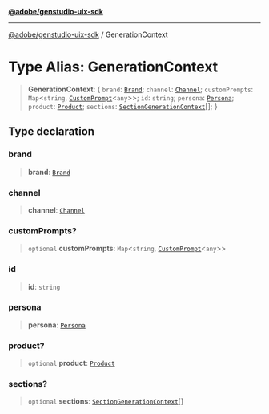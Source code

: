 [**@adobe/genstudio-uix-sdk**](../README.md)

***

[@adobe/genstudio-uix-sdk](../globals.md) / GenerationContext

# Type Alias: GenerationContext

> **GenerationContext**: \{ `brand`: [`Brand`](Brand.md); `channel`: [`Channel`](Channel.md); `customPrompts`: `Map`\<`string`, [`CustomPrompt`](CustomPrompt.md)\<`any`\>\>; `id`: `string`; `persona`: [`Persona`](Persona.md); `product`: [`Product`](Product.md); `sections`: [`SectionGenerationContext`](SectionGenerationContext.md)[]; \}

## Type declaration

### brand

> **brand**: [`Brand`](Brand.md)

### channel

> **channel**: [`Channel`](Channel.md)

### customPrompts?

> `optional` **customPrompts**: `Map`\<`string`, [`CustomPrompt`](CustomPrompt.md)\<`any`\>\>

### id

> **id**: `string`

### persona

> **persona**: [`Persona`](Persona.md)

### product?

> `optional` **product**: [`Product`](Product.md)

### sections?

> `optional` **sections**: [`SectionGenerationContext`](SectionGenerationContext.md)[]

